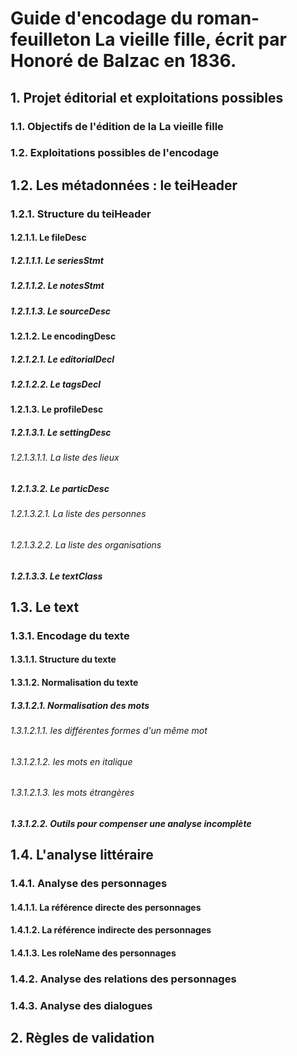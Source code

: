 # Guide d'encodage du roman-feuilleton La vieille fille, écrit par Honoré de Balzac en 1836.

## 1. Projet éditorial et exploitations possibles

### 1.1. Objectifs de l'édition de la La vieille fille

### 1.2. Exploitations possibles de l'encodage

## 1.2. Les métadonnées : le teiHeader

### 1.2.1. Structure du teiHeader

#### 1.2.1.1. Le fileDesc

##### 1.2.1.1.1. Le seriesStmt

##### 1.2.1.1.2. Le notesStmt

##### 1.2.1.1.3. Le sourceDesc

#### 1.2.1.2. Le encodingDesc

##### 1.2.1.2.1. Le editorialDecl

##### 1.2.1.2.2. Le tagsDecl

#### 1.2.1.3. Le profileDesc

##### 1.2.1.3.1. Le settingDesc

###### 1.2.1.3.1.1. La liste des lieux

##### 1.2.1.3.2. Le particDesc

###### 1.2.1.3.2.1. La liste des personnes

###### 1.2.1.3.2.2. La liste des organisations

##### 1.2.1.3.3. Le textClass

## 1.3. Le text

### 1.3.1. Encodage du texte

#### 1.3.1.1. Structure du texte

#### 1.3.1.2. Normalisation du texte

##### 1.3.1.2.1. Normalisation des mots

###### 1.3.1.2.1.1. les différentes formes d'un même mot

###### 1.3.1.2.1.2. les mots en italique

###### 1.3.1.2.1.3. les mots étrangères

##### 1.3.1.2.2. Outils pour compenser une analyse incomplète

## 1.4. L'analyse littéraire

### 1.4.1. Analyse des personnages

#### 1.4.1.1. La référence directe des personnages

#### 1.4.1.2. La référence indirecte des personnages

#### 1.4.1.3. Les roleName des personnages

### 1.4.2. Analyse des relations des personnages

### 1.4.3. Analyse des dialogues

## 2. Règles de validation
